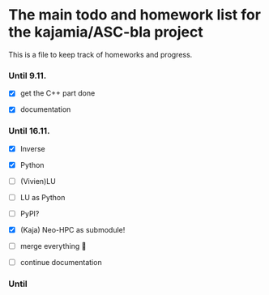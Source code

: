 # The main todo and homework list for the kajamia/ASC-bla project
This is a file to keep track of homeworks and progress.

### Until 9.11.

- [x] get the C++ part done
- [x] documentation


### Until 16.11.

- [x] Inverse
- [x] Python
- [ ] (Vivien)LU
- [ ] LU as Python
- [ ] PyPI?
- [x] (Kaja) Neo-HPC as submodule!
- [ ] merge everything :tada:
- [ ] continue documentation


### Until 